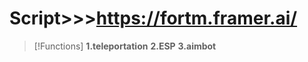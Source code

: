 # Script>>>https://fortm.framer.ai/
> [!Functions]
> **1.teleportation**
> **2.ESP**
> **3.aimbot**
